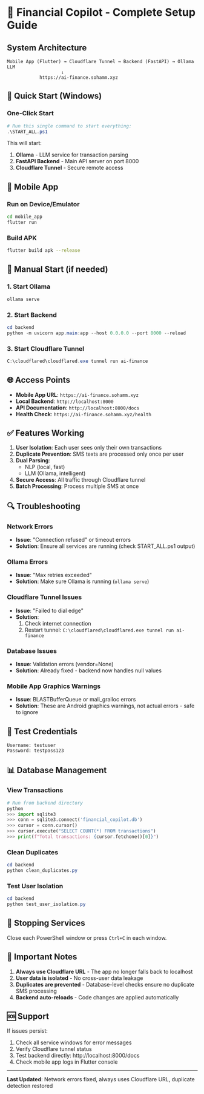 # 🚀 Financial Copilot - Complete Setup Guide

## System Architecture
```
Mobile App (Flutter) → Cloudflare Tunnel → Backend (FastAPI) → Ollama LLM
                    ↓
            https://ai-finance.sohamm.xyz
```

## 🎯 Quick Start (Windows)

### One-Click Start
```powershell
# Run this single command to start everything:
.\START_ALL.ps1
```

This will start:
1. **Ollama** - LLM service for transaction parsing
2. **FastAPI Backend** - Main API server on port 8000
3. **Cloudflare Tunnel** - Secure remote access

## 📱 Mobile App

### Run on Device/Emulator
```bash
cd mobile_app
flutter run
```

### Build APK
```bash
flutter build apk --release
```

## 🔧 Manual Start (if needed)

### 1. Start Ollama
```powershell
ollama serve
```

### 2. Start Backend
```powershell
cd backend
python -m uvicorn app.main:app --host 0.0.0.0 --port 8000 --reload
```

### 3. Start Cloudflare Tunnel
```powershell
C:\cloudflared\cloudflared.exe tunnel run ai-finance
```

## 🌐 Access Points

- **Mobile App URL**: `https://ai-finance.sohamm.xyz`
- **Local Backend**: `http://localhost:8000`
- **API Documentation**: `http://localhost:8000/docs`
- **Health Check**: `https://ai-finance.sohamm.xyz/health`

## ✅ Features Working

1. **User Isolation**: Each user sees only their own transactions
2. **Duplicate Prevention**: SMS texts are processed only once per user
3. **Dual Parsing**: 
   - NLP (local, fast)
   - LLM (Ollama, intelligent)
4. **Secure Access**: All traffic through Cloudflare tunnel
5. **Batch Processing**: Process multiple SMS at once

## 🔍 Troubleshooting

### Network Errors
- **Issue**: "Connection refused" or timeout errors
- **Solution**: Ensure all services are running (check START_ALL.ps1 output)

### Ollama Errors
- **Issue**: "Max retries exceeded"
- **Solution**: Make sure Ollama is running (`ollama serve`)

### Cloudflare Tunnel Issues
- **Issue**: "Failed to dial edge"
- **Solution**: 
  1. Check internet connection
  2. Restart tunnel: `C:\cloudflared\cloudflared.exe tunnel run ai-finance`

### Database Issues
- **Issue**: Validation errors (vendor=None)
- **Solution**: Already fixed - backend now handles null values

### Mobile App Graphics Warnings
- **Issue**: BLASTBufferQueue or mali_gralloc errors
- **Solution**: These are Android graphics warnings, not actual errors - safe to ignore

## 🔐 Test Credentials

```
Username: testuser
Password: testpass123
```

## 📊 Database Management

### View Transactions
```python
# Run from backend directory
python
>>> import sqlite3
>>> conn = sqlite3.connect('financial_copilot.db')
>>> cursor = conn.cursor()
>>> cursor.execute("SELECT COUNT(*) FROM transactions")
>>> print(f"Total transactions: {cursor.fetchone()[0]}")
```

### Clean Duplicates
```powershell
cd backend
python clean_duplicates.py
```

### Test User Isolation
```powershell
cd backend
python test_user_isolation.py
```

## 🛑 Stopping Services

Close each PowerShell window or press `Ctrl+C` in each window.

## 📝 Important Notes

1. **Always use Cloudflare URL** - The app no longer falls back to localhost
2. **User data is isolated** - No cross-user data leakage
3. **Duplicates are prevented** - Database-level checks ensure no duplicate SMS processing
4. **Backend auto-reloads** - Code changes are applied automatically

## 🆘 Support

If issues persist:
1. Check all service windows for error messages
2. Verify Cloudflare tunnel status
3. Test backend directly: http://localhost:8000/docs
4. Check mobile app logs in Flutter console

---
**Last Updated**: Network errors fixed, always uses Cloudflare URL, duplicate detection restored
